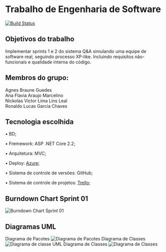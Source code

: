 # Trabalho de Engenharia de Software
[![Build Status](https://dev.azure.com/engsoftware2019/TrabalhoEngSoftware/_apis/build/status/engsoftforumqa%20-%20CI?branchName=master)](https://dev.azure.com/engsoftware2019/TrabalhoEngSoftware/_build/latest?definitionId=1&branchName=master)

## Objetivos do trabalho
Implementar sprints 1 e 2  do sistema Q&A simulando uma equipe de software real, seguindo processo XP-like. Incluindo requisitos não-funcionais e qualidade interna do código.

## Membros do grupo:
Agnes Braune Guedes  
Ana Flavia Araujo Marcelino  
Nickolas Victor Lima Lins Leal  
Ronaldo Lucas Garcia Chaves  

## Tecnologia escolhida
<p>•	BD;</p>
<p>•	Fremework: ASP .NET Core 2.2;</p>
<p>•	Arquitetura: MVC;</p>
<p>•	Deploy: <a href="https://engsoftforumqa.azurewebsites.net/"target="_blank">Azure</a>;</p>
<p>•	Sistema de controle de versões: GitHub;</p>
<p>•	Sistema de controle de projetos: 
<a href="https://trello.com/b/DQ5oxdZd/trabalho-de-eng-de-software" target="_blank">Trello</a>;</p>

## Burndown Chart Sprint 01
![Burndown Chart Sprint 01](https://user-images.githubusercontent.com/48770285/56871586-7b1ed400-69f6-11e9-98b1-a4c92dd54c93.png)

## Diagramas UML
Diagrama de Pacotes
![Diagrama de Pacotes](https://user-images.githubusercontent.com/48770285/58731415-03f9a880-83c5-11e9-9f33-86260b3ae6e9.jpeg)
Diagrama de Classes
![Diagrama de classe UML](https://user-images.githubusercontent.com/48770285/58733676-8ab18400-83cb-11e9-8e23-338126029e0c.jpeg)
Diagrama de Classes
![Diagrama de Classes](https://user-images.githubusercontent.com/48770285/58734344-99009f80-83cd-11e9-88a7-d6b635d6a0a2.jpeg)
